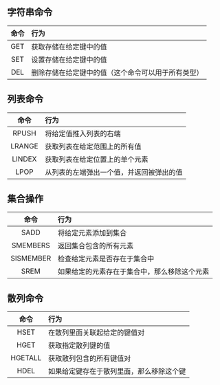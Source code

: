 ## 字符串命令
|命令|行为|
| :--:| :-- |
|GET|获取存储在给定键中的值|
|SET|设置存储在给定键中的值|
|DEL|删除存储在给定键中的值（这个命令可以用于所有类型）|

## 列表命令
|命令|行为|
| :--:| :-- |
|RPUSH|将给定值推入列表的右端|
|LRANGE|获取列表在给定范围上的所有值|
|LINDEX|获取列表在给定位置上的单个元素|
|LPOP|从列表的左端弹出一个值，并返回被弹出的值|

## 集合操作
|命令|行为|
| :--:| :-- |
|SADD|将给定元素添加到集合|
|SMEMBERS|返回集合包含的所有元素|
|SISMEMBER|检查给定元素是否存在于集合中|
|SREM|如果给定的元素存在于集合中，那么移除这个元素|

## 散列命令
|命令|行为|
| :--:| :-- |
|HSET|在散列里面关联起给定的键值对|
|HGET|获取指定散列键的值|
|HGETALL|获取散列包含的所有键值对|
|HDEL|如果给定键存在于散列里面，那么移除这个键|